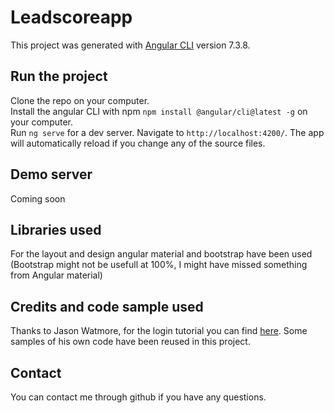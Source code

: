 # Leadscoreapp

This project was generated with [Angular CLI](https://github.com/angular/angular-cli) version 7.3.8.

## Run the project

Clone the repo on your computer. <br/> 
Install the angular CLI with npm  `npm install @angular/cli@latest -g` on your computer.<br/>
Run `ng serve` for a dev server. Navigate to `http://localhost:4200/`. The app will automatically reload if you change any of the source files.

## Demo server

Coming soon

## Libraries used

For the layout and design angular material and bootstrap have been used (Bootstrap might not be usefull at 100%, I might have missed something from Angular material)

## Credits and code sample used

Thanks to Jason Watmore, for the login tutorial you can find [here](https://github.com/cornflourblue/angular-7-jwt-authentication-example/). Some samples of his own code have been reused in this project.

## Contact

You can contact me through github if you have any questions.
